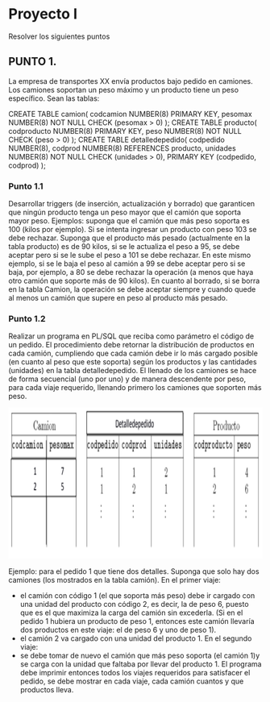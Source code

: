 # Proyecto I

Resolver los siguientes puntos

## PUNTO 1.
La empresa de transportes XX envía productos bajo pedido en camiones. Los camiones
soportan un peso máximo y un producto tiene un peso específico.
Sean las tablas:

CREATE TABLE camion(
codcamion NUMBER(8) PRIMARY KEY,
pesomax NUMBER(8) NOT NULL CHECK (pesomax > 0)
);
CREATE TABLE producto(
codproducto NUMBER(8) PRIMARY KEY,
peso NUMBER(8) NOT NULL CHECK (peso > 0)
);
CREATE TABLE detalledepedido(
codpedido NUMBER(8),
codprod NUMBER(8) REFERENCES producto,
unidades NUMBER(8) NOT NULL CHECK (unidades > 0),
PRIMARY KEY (codpedido, codprod)
);

### Punto 1.1
Desarrollar triggers (de inserción, actualización y borrado) que garanticen que ningún 
producto tenga un peso mayor que el camión que soporta mayor peso.
Ejemplos: suponga que el camión que más peso soporta es 100 (kilos por ejemplo). Si se
intenta ingresar un producto con peso 103 se debe rechazar. Suponga que el producto más
pesado (actualmente en la tabla producto) es de 90 kilos, si se le actualiza el peso a 95, se
debe aceptar pero si se le sube el peso a 101 se debe rechazar. En este mismo ejemplo, si
se le baja el peso al camión a 99 se debe aceptar pero si se baja, por ejemplo, a 80 se debe
rechazar la operación (a menos que haya otro camión que soporte más de 90 kilos). En
cuanto al borrado, si se borra en la tabla Camion, la operación se debe aceptar siempre y
cuando quede al menos un camión que supere en peso al producto más pesado.

### Punto 1.2
Realizar un programa en PL/SQL que reciba como parámetro el código de un
pedido. El procedimiento debe retornar la distribución de productos en cada camión,
cumpliendo que cada camión debe ir lo más cargado posible (en cuanto al peso que este
soporta) según los productos y las cantidades (unidades) en la tabla detalledepedido. El
llenado de los camiones se hace de forma secuencial (uno por uno) y de manera
descendente por peso, para cada viaje requerido, llenando primero los camiones que
soporten más peso.

<div align="center">
  <img src="./img/img_ejemplo_punto_I.PNG" width="600" height="300"/>
</div>

Ejemplo: para el pedido 1 que tiene dos detalles. Suponga que solo hay dos camiones (los
mostrados en la tabla camión).
En el primer viaje:
- el camión con código 1 (el que soporta más peso) debe ir cargado con una unidad
del producto con código 2, es decir, la de peso 6, puesto que es el que maximiza la
carga del camión sin excederla. (Si en el pedido 1 hubiera un producto de peso 1,
entonces este camión llevaría dos productos en este viaje: el de peso 6 y uno de
peso 1).
- el camión 2 va cargado con una unidad del producto 1.
En el segundo viaje:
- se debe tomar de nuevo el camión que más peso soporta (el camión 1)y se carga
con la unidad que faltaba por llevar del producto 1.
El programa debe imprimir entonces todos los viajes requeridos para satisfacer el pedido,
se debe mostrar en cada viaje, cada camión cuantos y que productos lleva.